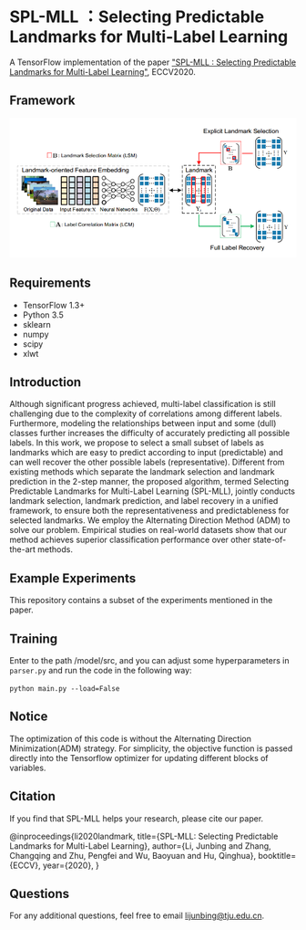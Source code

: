 # SPL-MLL ：Selecting Predictable Landmarks for Multi-Label Learning
A TensorFlow implementation of the paper ["SPL-MLL : Selecting Predictable Landmarks for Multi-Label Learning"](https://arxiv.org/pdf/2008.06883.pdf), ECCV2020.

## Framework
![avatar](https://github.com/yidaiqiushen/SPL-MLL/blob/master/Framework/Framework.png)

## Requirements
- TensorFlow 1.3+  
- Python 3.5  
- sklearn  
- numpy  
- scipy
- xlwt

## Introduction
Although significant progress achieved, multi-label classification is still challenging due to the complexity of correlations among different labels. Furthermore, modeling the relationships between input and some (dull) classes further increases the difficulty of accurately predicting all possible labels. In this work, we propose to select a small subset of labels as landmarks which are easy to predict according to input (predictable) and can well recover the other possible labels (representative).
Different from existing methods which separate the landmark selection and landmark prediction in the 2-step manner, the proposed algorithm, termed Selecting Predictable Landmarks for Multi-Label Learning (SPL-MLL), jointly conducts landmark selection, landmark prediction, and label recovery in a unified framework, to ensure both the representativeness and predictableness for selected landmarks. We employ the Alternating Direction Method (ADM) to solve our problem. Empirical studies on real-world datasets show that our method achieves superior classification performance over other state-of-the-art methods.

## Example Experiments
This repository contains a subset of the experiments mentioned in the paper.
 
## Training
Enter to the path /model/src, and you can adjust some hyperparameters in `parser.py` and run the code in the following way:  

  `python main.py --load=False`

## Notice
The optimization of this code is without the Alternating Direction Minimization(ADM) strategy. For simplicity, the objective function is passed directly into the Tensorflow optimizer for updating different blocks of variables.
 
## Citation
If you find that SPL-MLL helps your research, please cite our paper.

@inproceedings{li2020landmark,
	title={SPL-MLL: Selecting Predictable Landmarks for
	Multi-Label Learning},
	author={Li, Junbing and Zhang, Changqing and Zhu, Pengfei and Wu, Baoyuan and Hu, Qinghua},
	booktitle={ECCV},
	year={2020},
}

## Questions
For any additional questions, feel free to email lijunbing@tju.edu.cn.

  
 



